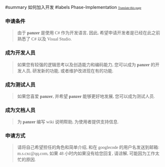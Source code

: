 ﻿#summary 如何加入开发
#labels Phase-Implementation
<font face='microsoft yahei'>
<font size='1'><a href='http://www.microsofttranslator.com/bv.aspx?from=&to=en&a=http://code.google.com/p/zsharedcode/wiki/HowToJoin'>Translate this page</a></font>

<h3>申请条件</h3>
<blockquote>由于 <b>panzer</b> 是使用 C# 作为开发语言, 因此, 希望申请开发者是已经在此之前熟悉了 C# 以及 Visual Studio.</blockquote>

<h3>成为开发人员</h3>
<blockquote>如果您有较强的逻辑思考以及创造能力和编码能力, 您可以成为 <b>panzer</b> 的开发人员, 研发新的功能, 或者维护改进现在有的功能.</blockquote>

<h3>成为测试人员</h3>
<blockquote>如果您喜爱 <b>panzer</b>, 并希望 <b>panzer</b> 能够更好地发展, 您可以成为测试人员.</blockquote>

<h3>成为文档人员</h3>
<blockquote>为 <b>panzer</b> 编写 wiki 说明帮助, 为使用者提供支持信息.</blockquote>

<h3>申请方式</h3>
<blockquote>请将自己希望担任的角色和简单介绍, 和在 googlecode 的用户名发送到邮箱: m.s.cxc@qq.com, 如果 48 小时内如果没有给您回复, 请谅解, 可能因为工作太忙的原因.<br>
</font>
